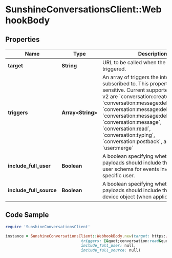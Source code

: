 # SunshineConversationsClient::WebhookBody

## Properties

Name | Type | Description | Notes
------------ | ------------- | ------------- | -------------
**target** | **String** | URL to be called when the webhook is triggered. | [optional] 
**triggers** | **Array&lt;String&gt;** | An array of triggers the integration is subscribed to. This property is case sensitive. Current supported triggers in v2 are &#x60;conversation:create&#x60;, &#x60;conversation:message:delivery:channel&#x60;, &#x60;conversation:message:delivery:failure&#x60;, &#x60;conversation:message:delivery:user&#x60;, &#x60;conversation:message&#x60;, &#x60;conversation:read&#x60;, &#x60;conversation:typing&#x60;, &#x60;conversation:postback&#x60;, and &#x60;user:merge&#x60; | [optional] 
**include_full_user** | **Boolean** | A boolean specifying whether webhook payloads should include the complete user schema for events involving a specific user. | [optional] [default to false]
**include_full_source** | **Boolean** | A boolean specifying whether webhook payloads should include the client and device object (when applicable). | [optional] [default to false]

## Code Sample

```ruby
require 'SunshineConversationsClient'

instance = SunshineConversationsClient::WebhookBody.new(target: https://example.com/callback,
                                 triggers: [&quot;conversation:read&quot;,&quot;conversation:message&quot;],
                                 include_full_user: null,
                                 include_full_source: null)
```


